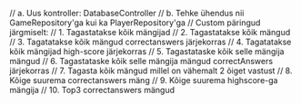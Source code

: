 // a. Uus kontroller: DatabaseController
// b. Tehke ühendus nii GameRepository'ga kui ka PlayerRepository'ga
// Custom päringud järgmiselt:
// 1. Tagastatakse kõik mängijad
// 2. Tagastatakse kõik mängud
// 3. Tagatatakse kõik mängud correctanswers järjekorras
// 4. Tagatatakse kõik mängijad high-score järjekorras
// 5. Tagastataske kõik selle mängija mängud
// 6. Tagastataske kõik selle mängija mängud correctAnswers järjekorras
// 7. Tagasta kõik mängud millel on vähemalt 2 õiget vastust
// 8. Kõige suurema correctanswers mäng
// 9. Kõige suurema highscore-ga mängija
// 10. Top3 correctanswers mängud